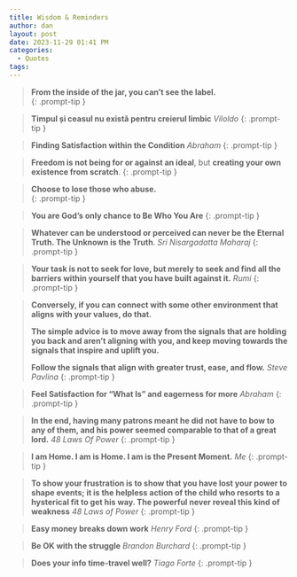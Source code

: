 ```yaml
---
title: Wisdom & Reminders
author: dan
layout: post
date: 2023-11-29 01:41 PM
categories:
  - Quotes
tags:
---
```

> **From the inside of the jar, you can’t see the label.**  
{: .prompt-tip }

> **Timpul și ceasul nu există pentru creierul limbic** *Viloldo*
{: .prompt-tip }
	
> **Finding Satisfaction within the Condition** *Abraham*
{: .prompt-tip }

> **Freedom is not being for or against an ideal**, but **creating your own existence from scratch**.
{: .prompt-tip }

> **Choose to lose those who abuse.**  
{: .prompt-tip }

> **You are God’s only chance to Be Who You Are**
{: .prompt-tip }

> **Whatever can be understood or perceived can never be the Eternal Truth. The Unknown is the Truth**. *Sri Nisargadatta Maharaj*
{: .prompt-tip }

> **Your task is not to seek for love, but merely to seek and find all the barriers within yourself that you have built against it.** *Rumi*
{: .prompt-tip }

> **Conversely, if you can connect with some other environment that aligns with your values, do that.** 
> 
> **The simple advice is to move away from the signals that are holding you back and aren’t aligning with you, and keep moving towards the signals that inspire and uplift you.** 
> 
> **Follow the signals that align with greater trust, ease, and flow.** *Steve Pavlina*
{: .prompt-tip }

> **Feel Satisfaction for “What Is” and eagerness for more** *Abraham*
{: .prompt-tip }

> **In the end, having many patrons meant he did not have to bow to any of them, and his power seemed comparable to that of a great lord.** *48 Laws Of Power*
{: .prompt-tip }

> **I am Home. I am is Home. I am is the Present Moment.** *Me*
{: .prompt-tip }

> **To show your frustration is to show that you have lost your power to shape events; it is the helpless action of the child who resorts to a hysterical fit to get his way. The powerful never reveal this kind of weakness** *48 Laws of Power*
{: .prompt-tip }

> **Easy money breaks down work** *Henry Ford*
{: .prompt-tip }

> **Be OK with the struggle** *Brandon Burchard*
{: .prompt-tip }

> **Does your info time-travel well?** *Tiago Forte*
{: .prompt-tip }